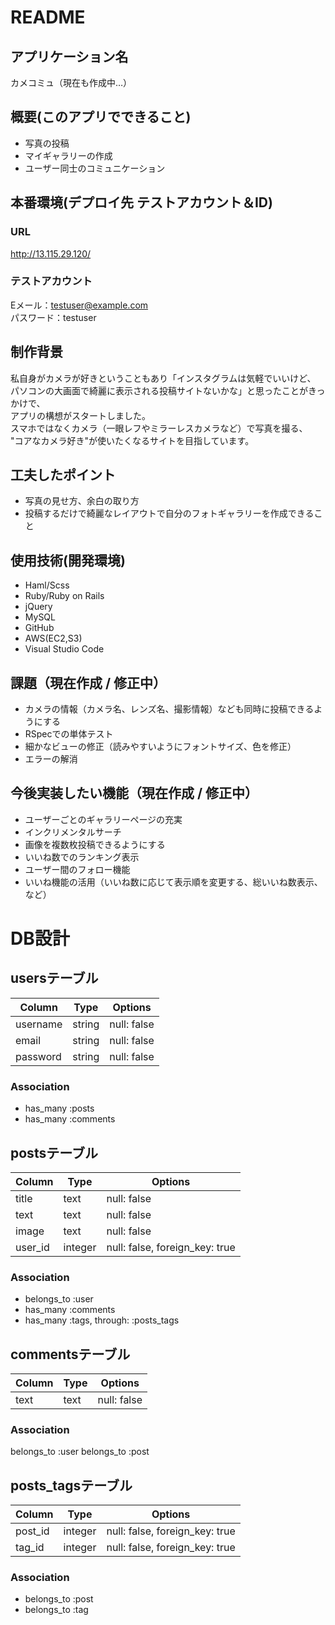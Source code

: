 # README
## アプリケーション名
カメコミュ（現在も作成中…）
##  概要(このアプリでできること)
- 写真の投稿
- マイギャラリーの作成
- ユーザー同士のコミュニケーション
## 本番環境(デプロイ先 テストアカウント＆ID)
### URL
http://13.115.29.120/<br>
### テストアカウント
Eメール：testuser@example.com<br>
パスワード：testuser<br>
## 制作背景
私自身がカメラが好きということもあり「インスタグラムは気軽でいいけど、<br>
パソコンの大画面で綺麗に表示される投稿サイトないかな」と思ったことがきっかけで、<br>
アプリの構想がスタートしました。<br>
スマホではなくカメラ（一眼レフやミラーレスカメラなど）で写真を撮る、<br>
"コアなカメラ好き"が使いたくなるサイトを目指しています。
## 工夫したポイント
- 写真の見せ方、余白の取り方
- 投稿するだけで綺麗なレイアウトで自分のフォトギャラリーを作成できること
## 使用技術(開発環境)
- Haml/Scss
- Ruby/Ruby on Rails
- jQuery
- MySQL
- GitHub
- AWS(EC2,S3)
- Visual Studio Code
## 課題（現在作成 / 修正中）
- カメラの情報（カメラ名、レンズ名、撮影情報）なども同時に投稿できるようにする
- RSpecでの単体テスト
- 細かなビューの修正（読みやすいようにフォントサイズ、色を修正）
- エラーの解消
## 今後実装したい機能（現在作成 / 修正中）
- ユーザーごとのギャラリーページの充実
- インクリメンタルサーチ
- 画像を複数枚投稿できるようにする
- いいね数でのランキング表示
- ユーザー間のフォロー機能
- いいね機能の活用（いいね数に応じて表示順を変更する、総いいね数表示、など）
# DB設計


<!-- ⇒どんな課題や不便なことを解決するためにこのアプリを作ったのか。
・DEMO(gifで動画や写真を貼って、ビューのイメージを掴んでもらいます)
⇒特に、デプロイがまだできていない場合はDEMOをつけることで見た目を企業側に伝えることができます。 -->





## usersテーブル
|Column|Type|Options|
|------|----|-------|
|username|string|null: false|
|email|string|null: false|
|password|string|null: false|
### Association
- has_many :posts
- has_many :comments


## postsテーブル
|Column|Type|Options|
|------|----|-------|
|title|text|null: false|
|text|text|null: false|
|image|text|null: false|
|user_id|integer|null: false, foreign_key: true|
### Association
- belongs_to :user
- has_many :comments
- has_many :tags, through: :posts_tags



<!-- ## tagsテーブル
|Column|Type|Options|
|------|----|-------|
|text|text|null: false|
### Association
- belongs_to :photo
- has_many :posts, through: :posts_tags -->


## commentsテーブル
|Column|Type|Options|
|------|----|-------|
|text|text|null: false|
### Association
belongs_to :user
belongs_to :post


## posts_tagsテーブル
|Column|Type|Options|
|------|----|-------|
|post_id|integer|null: false, foreign_key: true|
|tag_id|integer|null: false, foreign_key: true|
### Association
- belongs_to :post
- belongs_to :tag
